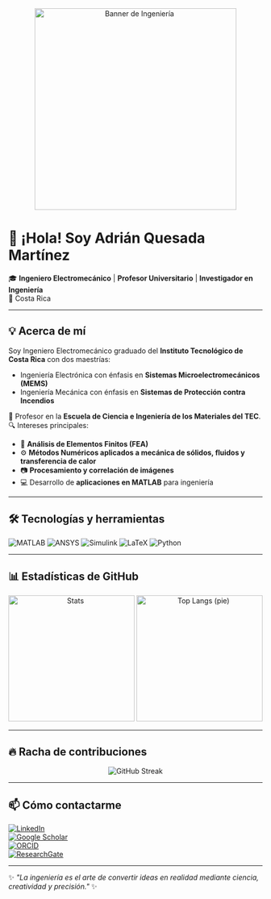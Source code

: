 <!-- Banner -->
<div align="center">
  <img src="https://media.giphy.com/media/v1.Y2lkPTc5MGI3NjExeGgydHpkaHpncTlxZDR4Z2o5eW5ydm9ybHJjczA0Y3prdm1vbGk0MyZlcD12MV9naWZzX3NlYXJjaCZjdD1n/bcKmIWkUMCjVm/giphy.gif" width="400" alt="Banner de Ingeniería"/>
</div>

# 👋 ¡Hola! Soy **Adrián Quesada Martínez**  
🎓 **Ingeniero Electromecánico** | **Profesor Universitario** | **Investigador en Ingeniería**  
📍 Costa Rica

---

## 💡 Acerca de mí
Soy Ingeniero Electromecánico graduado del **Instituto Tecnológico de Costa Rica** con dos maestrías:  
- Ingeniería Electrónica con énfasis en **Sistemas Microelectromecánicos (MEMS)**  
- Ingeniería Mecánica con énfasis en **Sistemas de Protección contra Incendios**

💼 Profesor en la **Escuela de Ciencia e Ingeniería de los Materiales del TEC**.  
🔍 Intereses principales:
- 🔬 **Análisis de Elementos Finitos (FEA)**
- ⚙️ **Métodos Numéricos aplicados a mecánica de sólidos, fluidos y transferencia de calor**
- 📷 **Procesamiento y correlación de imágenes**
- 💻 Desarrollo de **aplicaciones en MATLAB** para ingeniería

---

## 🛠️ Tecnologías y herramientas
![MATLAB](https://img.shields.io/badge/MATLAB-orange?logo=mathworks&logoColor=white)
![ANSYS](https://img.shields.io/badge/ANSYS-yellow?logo=ansys&logoColor=black)
![Simulink](https://img.shields.io/badge/Simulink-orange?logo=mathworks&logoColor=white)
![LaTeX](https://img.shields.io/badge/LaTeX-008080?logo=latex&logoColor=white)
![Python](https://img.shields.io/badge/Python-blue?logo=python&logoColor=white)

---

## 📊 Estadísticas de GitHub
<div align="center">
  <!-- Stats generales -->
  <img src="https://github-readme-stats.vercel.app/api?username=adriancrc&show_icons=true&theme=radical" height="250" alt="Stats"/>

  <!-- Lenguajes (gráfico circular) -->
  <img src="https://github-readme-stats.vercel.app/api/top-langs/?username=adriancrc&layout=pie&theme=radical&langs_count=10&cache_seconds=7200" height="250" alt="Top Langs (pie)"/>
</div>

---

## 🔥 Racha de contribuciones
<div align="center">
  <img src="https://streak-stats.demolab.com?user=adriancrc&theme=radical" alt="GitHub Streak"/>
</div>

---

## 📫 Cómo contactarme
[![LinkedIn](https://img.shields.io/badge/LinkedIn-0077B5?logo=linkedin&logoColor=white)](https://www.linkedin.com/in/adriano26/)  
[![Google Scholar](https://img.shields.io/badge/Google_Scholar-4285F4?logo=google-scholar&logoColor=white)](https://scholar.google.com/citations?user=uLuTp8MAAAAJ&hl=es)  
[![ORCID](https://img.shields.io/badge/ORCID-A6CE39?logo=orcid&logoColor=white)](https://orcid.org/0000-0002-5975-4195)  
[![ResearchGate](https://img.shields.io/badge/ResearchGate-00CCBB?logo=researchgate&logoColor=white)](https://www.researchgate.net/profile/Adrian-Quesada-Martinez)  

---

✨ _"La ingeniería es el arte de convertir ideas en realidad mediante ciencia, creatividad y precisión."_ ✨
